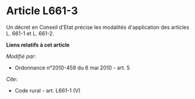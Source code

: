 # Article L661-3

Un décret en Conseil d'Etat précise les modalités d'application des articles L. 661-1 et L. 661-2.

**Liens relatifs à cet article**

_Modifié par_:

  - Ordonnance n°2010-459 du 6 mai 2010 - art. 5

_Cite_:

  - Code rural - art. L661-1 (V)
